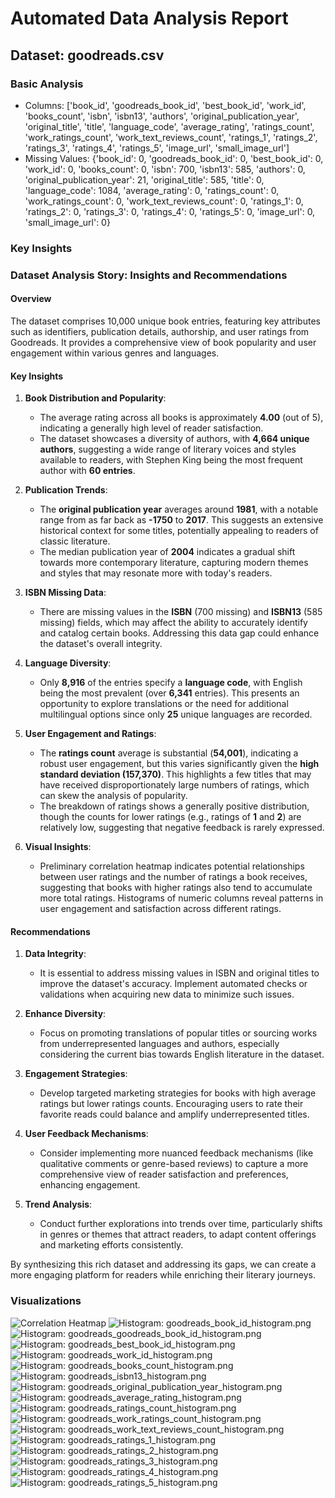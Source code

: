 # Automated Data Analysis Report

## Dataset: goodreads.csv

### Basic Analysis
- Columns: ['book_id', 'goodreads_book_id', 'best_book_id', 'work_id', 'books_count', 'isbn', 'isbn13', 'authors', 'original_publication_year', 'original_title', 'title', 'language_code', 'average_rating', 'ratings_count', 'work_ratings_count', 'work_text_reviews_count', 'ratings_1', 'ratings_2', 'ratings_3', 'ratings_4', 'ratings_5', 'image_url', 'small_image_url']
- Missing Values: {'book_id': 0, 'goodreads_book_id': 0, 'best_book_id': 0, 'work_id': 0, 'books_count': 0, 'isbn': 700, 'isbn13': 585, 'authors': 0, 'original_publication_year': 21, 'original_title': 585, 'title': 0, 'language_code': 1084, 'average_rating': 0, 'ratings_count': 0, 'work_ratings_count': 0, 'work_text_reviews_count': 0, 'ratings_1': 0, 'ratings_2': 0, 'ratings_3': 0, 'ratings_4': 0, 'ratings_5': 0, 'image_url': 0, 'small_image_url': 0}

### Key Insights
### Dataset Analysis Story: Insights and Recommendations

#### Overview
The dataset comprises 10,000 unique book entries, featuring key attributes such as identifiers, publication details, authorship, and user ratings from Goodreads. It provides a comprehensive view of book popularity and user engagement within various genres and languages.

#### Key Insights

1. **Book Distribution and Popularity**:
   - The average rating across all books is approximately **4.00** (out of 5), indicating a generally high level of reader satisfaction. 
   - The dataset showcases a diversity of authors, with **4,664 unique authors**, suggesting a wide range of literary voices and styles available to readers, with Stephen King being the most frequent author with **60 entries**.

2. **Publication Trends**:
   - The **original publication year** averages around **1981**, with a notable range from as far back as **-1750** to **2017**. This suggests an extensive historical context for some titles, potentially appealing to readers of classic literature.
   - The median publication year of **2004** indicates a gradual shift towards more contemporary literature, capturing modern themes and styles that may resonate more with today's readers.

3. **ISBN Missing Data**:
   - There are missing values in the **ISBN** (700 missing) and **ISBN13** (585 missing) fields, which may affect the ability to accurately identify and catalog certain books. Addressing this data gap could enhance the dataset's overall integrity.

4. **Language Diversity**:
   - Only **8,916** of the entries specify a **language code**, with English being the most prevalent (over **6,341** entries). This presents an opportunity to explore translations or the need for additional multilingual options since only **25** unique languages are recorded.

5. **User Engagement and Ratings**:
   - The **ratings count** average is substantial (**54,001**), indicating a robust user engagement, but this varies significantly given the **high standard deviation (157,370)**. This highlights a few titles that may have received disproportionately large numbers of ratings, which can skew the analysis of popularity.
   - The breakdown of ratings shows a generally positive distribution, though the counts for lower ratings (e.g., ratings of **1** and **2**) are relatively low, suggesting that negative feedback is rarely expressed.

6. **Visual Insights**:
   - Preliminary correlation heatmap indicates potential relationships between user ratings and the number of ratings a book receives, suggesting that books with higher ratings also tend to accumulate more total ratings. Histograms of numeric columns reveal patterns in user engagement and satisfaction across different ratings.

#### Recommendations

1. **Data Integrity**:
   - It is essential to address missing values in ISBN and original titles to improve the dataset's accuracy. Implement automated checks or validations when acquiring new data to minimize such issues.

2. **Enhance Diversity**:
   - Focus on promoting translations of popular titles or sourcing works from underrepresented languages and authors, especially considering the current bias towards English literature in the dataset.

3. **Engagement Strategies**:
   - Develop targeted marketing strategies for books with high average ratings but lower ratings counts. Encouraging users to rate their favorite reads could balance and amplify underrepresented titles.

4. **User Feedback Mechanisms**:
   - Consider implementing more nuanced feedback mechanisms (like qualitative comments or genre-based reviews) to capture a more comprehensive view of reader satisfaction and preferences, enhancing engagement.

5. **Trend Analysis**:
   - Conduct further explorations into trends over time, particularly shifts in genres or themes that attract readers, to adapt content offerings and marketing efforts consistently.

By synthesizing this rich dataset and addressing its gaps, we can create a more engaging platform for readers while enriching their literary journeys.

### Visualizations
![Correlation Heatmap](goodreads_correlation_heatmap.png)
![Histogram: goodreads_book_id_histogram.png](goodreads_book_id_histogram.png)
![Histogram: goodreads_goodreads_book_id_histogram.png](goodreads_goodreads_book_id_histogram.png)
![Histogram: goodreads_best_book_id_histogram.png](goodreads_best_book_id_histogram.png)
![Histogram: goodreads_work_id_histogram.png](goodreads_work_id_histogram.png)
![Histogram: goodreads_books_count_histogram.png](goodreads_books_count_histogram.png)
![Histogram: goodreads_isbn13_histogram.png](goodreads_isbn13_histogram.png)
![Histogram: goodreads_original_publication_year_histogram.png](goodreads_original_publication_year_histogram.png)
![Histogram: goodreads_average_rating_histogram.png](goodreads_average_rating_histogram.png)
![Histogram: goodreads_ratings_count_histogram.png](goodreads_ratings_count_histogram.png)
![Histogram: goodreads_work_ratings_count_histogram.png](goodreads_work_ratings_count_histogram.png)
![Histogram: goodreads_work_text_reviews_count_histogram.png](goodreads_work_text_reviews_count_histogram.png)
![Histogram: goodreads_ratings_1_histogram.png](goodreads_ratings_1_histogram.png)
![Histogram: goodreads_ratings_2_histogram.png](goodreads_ratings_2_histogram.png)
![Histogram: goodreads_ratings_3_histogram.png](goodreads_ratings_3_histogram.png)
![Histogram: goodreads_ratings_4_histogram.png](goodreads_ratings_4_histogram.png)
![Histogram: goodreads_ratings_5_histogram.png](goodreads_ratings_5_histogram.png)
